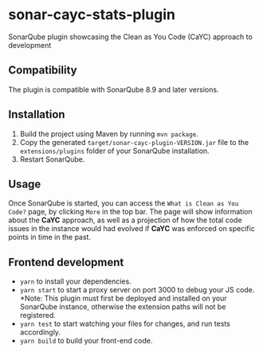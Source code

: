 # sonar-cayc-stats-plugin
SonarQube plugin showcasing the Clean as You Code (CaYC) approach to development

## Compatibility
The plugin is compatible with SonarQube 8.9 and later versions.

## Installation
1. Build the project using Maven by running `mvn package`.
2. Copy the generated `target/sonar-cayc-plugin-VERSION.jar` file to the `extensions/plugins` folder of your SonarQube installation.
3. Restart SonarQube.

## Usage
Once SonarQube is started, you can access the `What is Clean as You Code?` page, by clicking `More` in the top bar. 
The page will show information about the **CaYC** approach, as well as a projection of how the total code issues in the instance would had evolved if **CaYC** was enforced on specific points in time in the past.

## Frontend development
* `yarn` to install your dependencies.
* `yarn start` to start a proxy server on port 3000 to debug your JS code.  
  *Note: This plugin must first be deployed and installed on your SonarQube instance, otherwise the extension paths will not be registered.
* `yarn test` to start watching your files for changes, and run tests accordingly.
* `yarn build` to build your front-end code.
